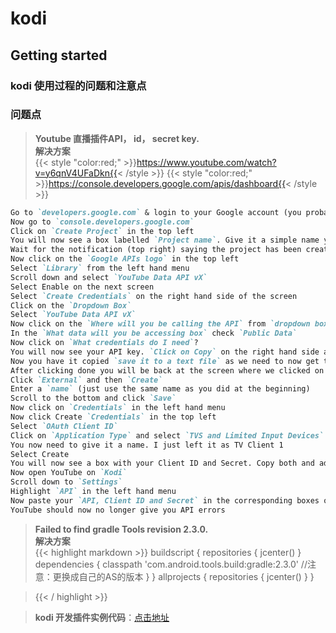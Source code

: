 # kodi


## Getting started

<!-- {.-three-column} -->
### kodi 使用过程的问题和注意点
<!--more-->
<!-- {.-prime} -->

### 问题点
> **Youtube 直播插件API， id， secret key.**  
> **解决方案**  
> {{< style "color:red;" >}}https://www.youtube.com/watch?v=y6qnV4UFaDkn{{< /style >}} 
> {{< style "color:red;" >}}https://console.developers.google.com/apis/dashboard{{< /style >}} 
> 
```markdown
Go to `developers.google.com` & login to your Google account (you probably already will be but this step is added just to ensure you are)
Now go to `console.developers.google.com`
Click on `Create Project` in the top left
You will now see a box labelled `Project name`. Give it a simple name you can easily recognise and then click `Create`
Wait for the notification (top right) saying the project has been created
Now click on the `Google APIs logo` in the top left
Select `Library` from the left hand menu
Scroll down and select `YouTube Data API vX`
Select Enable on the next screen
Select `Create Credentials` on the right hand side of the screen
Click on the `Dropdown Box`
Select `YouTube Data API vX`
Now click on the `Where will you be calling the API` from `dropdown box`
In the `What data will you be accessing box` check `Public Data`
Now click on `What credentials do I need`?
You will now see your API key. `Click on Copy` on the right hand side and then click `done`
Now you have it copied `save it to a text file` as we need to now get the ID & secret
After clicking done you will be back at the screen where we clicked on `Library`. Look on the left hand side again and click on `OAuth consent screen`
Click `External` and then `Create`
Enter a `name` (just use the same name as you did at the beginning)
Scroll to the bottom and click `Save`
Now click on `Credentials` in the left hand menu
Now click Create `Credentials` in the top left
Select `OAuth Client ID`
Click on `Application Type` and select `TVS and Limited Input Devices`
You now need to give it a name. I just left it as TV Client 1
Select Create
You will now see a box with your Client ID and Secret. Copy both and add to the text file where we saved the API key before
Now open YouTube on `Kodi`
Scroll down to `Settings`
Highlight `API` in the left hand menu
Now paste your `API, Client ID and Secret` in the corresponding boxes on the right and then click `OK`
YouTube should now no longer give you API errors
```

> **Failed to find gradle Tools revision 2.3.0.**  
> **解决方案**  
> {{< highlight markdown >}}
buildscript {
    repositories {
        jcenter()
    }
    dependencies {
        classpath 'com.android.tools.build:gradle:2.3.0'
        //注意：更换成自己的AS的版本
    }
}
allprojects {
    repositories {
        jcenter()
    }
}

> {{< / highlight >}}

> **kodi 开发插件实例代码**：[点击地址](https://www.programcreek.com/python/example/69768/xbmc.log)           

